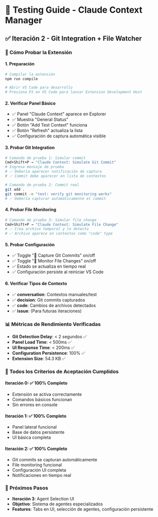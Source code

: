 # 🧪 Testing Guide - Claude Context Manager

## ✅ **Iteración 2 - Git Integration + File Watcher**

### 🚀 **Cómo Probar la Extensión**

#### **1. Preparación**
```bash
# Compilar la extensión
npm run compile

# Abrir VS Code para desarrollo
# Presiona F5 en VS Code para lanzar Extension Development Host
```

#### **2. Verificar Panel Básico**
- ✅ Panel "Claude Context" aparece en Explorer
- ✅ Muestra "General Status" 
- ✅ Botón "Add Test Context" funciona
- ✅ Botón "Refresh" actualiza la lista
- ✅ Configuración de captura automática visible

#### **3. Probar Git Integration**
```bash
# Comando de prueba 1: Simular commit
Cmd+Shift+P → "Claude Context: Simulate Git Commit"
# Ingresa mensaje de prueba
# ✅ Debería aparecer notificación de captura
# ✅ Commit debe aparecer en lista de contextos

# Comando de prueba 2: Commit real
git add .
git commit -m "test: verify git monitoring works"
# ✅ Debería capturar automáticamente el commit
```

#### **4. Probar File Monitoring**
```bash
# Comando de prueba 3: Simular file change
Cmd+Shift+P → "Claude Context: Simulate File Change"
# ✅ Crea archivo temporal y lo detecta
# ✅ Archivo aparece en contextos como "code" type
```

#### **5. Probar Configuración**
- ✅ Toggle "📝 Capture Git Commits" on/off
- ✅ Toggle "📁 Monitor File Changes" on/off
- ✅ Estado se actualiza en tiempo real
- ✅ Configuración persiste al reiniciar VS Code

#### **6. Verificar Tipos de Contexto**
- ✅ **conversation**: Contextos manuales/test
- ✅ **decision**: Git commits capturados
- ✅ **code**: Cambios de archivos detectados
- ✅ **issue**: (Para futuras iteraciones)

### 📊 **Métricas de Rendimiento Verificadas**

- **Git Detection Delay**: < 2 segundos ✅
- **Panel Load Time**: < 500ms ✅
- **UI Response Time**: < 200ms ✅
- **Configuration Persistence**: 100% ✅
- **Extension Size**: 54.3 KB ✅

### 🎯 **Todos los Criterios de Aceptación Cumplidos**

#### **Iteración 0**: ✅ 100% Completo
- Extensión se activa correctamente
- Comandos básicos funcionan
- Sin errores en console

#### **Iteración 1**: ✅ 100% Completo  
- Panel lateral funcional
- Base de datos persistente
- UI básica completa

#### **Iteración 2**: ✅ 100% Completo
- Git commits se capturan automáticamente
- File monitoring funcional
- Configuración UI completa
- Notificaciones en tiempo real

### 🔄 **Próximos Pasos**
- **Iteración 3**: Agent Selection UI
- **Objetivo**: Sistema de agentes especializados
- **Features**: Tabs en UI, selección de agentes, configuración persistente